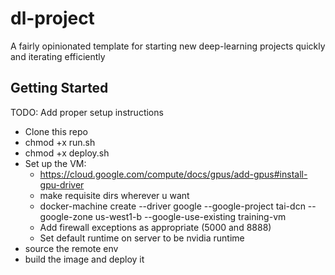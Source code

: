 # dl-project

A fairly opinionated template for starting new deep-learning projects quickly and iterating efficiently

## Getting Started

TODO: Add proper setup instructions

- Clone this repo
- chmod +x run.sh
- chmod +x deploy.sh
- Set up the VM:
  - https://cloud.google.com/compute/docs/gpus/add-gpus#install-gpu-driver
  - make requisite dirs wherever u want
  - docker-machine create --driver google --google-project tai-dcn --google-zone us-west1-b --google-use-existing training-vm
  - Add firewall exceptions as appropriate (5000 and 8888)
  - Set default runtime on server to be nvidia runtime
- source the remote env
- build the image and deploy it
